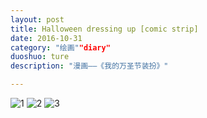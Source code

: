```yaml
---
layout: post
title: Halloween dressing up [comic strip]
date: 2016-10-31
category: "绘画""diary"
duoshuo: ture
description: "漫画——《我的万圣节装扮》"

---
```

![1](http://ww1.sinaimg.cn/mw690/8db2c8cbgw1f9bd4jfx10j20kv0kt76h.jpg)
![2](http://ww1.sinaimg.cn/mw690/8db2c8cbgw1f9bd4lb5p2j20fc0o9q4x.jpg)
![3](http://ww4.sinaimg.cn/mw690/8db2c8cbgw1f9bd4n63gkj20jc0k977i.jpg)